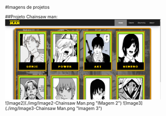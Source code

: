
#Imagens de projetos

##Projeto Chainsaw man:
![Image1](./img/Image1-Chainsaw_Man.png "Imagem 1")
![Image2](./img/Image2-Chainsaw Man.png "IMagem 2")
![Image3](./img/Image3-Chainsaw Man.png "Imagem 3")
